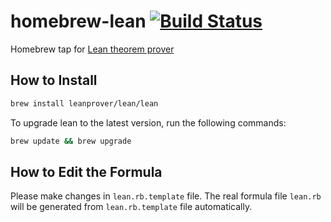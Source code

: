 homebrew-lean [![Build Status](https://travis-ci.org/leanprover/homebrew-lean.svg?branch=master)](https://travis-ci.org/leanprover/homebrew-lean)
=============

Homebrew tap for [Lean theorem prover][lean]

[lean]: https://github.com/leanprover/lean

How to Install
--------------

```bash
brew install leanprover/lean/lean
```

To upgrade lean to the latest version, run the following commands:

```bash
brew update && brew upgrade
```

How to Edit the Formula
-----------------------

Please make changes in `lean.rb.template` file. The real formula file
`lean.rb` will be generated from `lean.rb.template` file
automatically.
